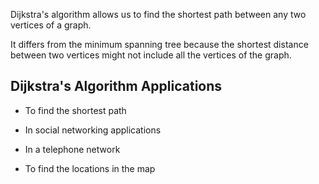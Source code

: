 Dijkstra's algorithm allows us to find the shortest path between any two vertices of a graph.

It differs from the minimum spanning tree because the shortest distance between two vertices might not include all the vertices of the graph.

## Dijkstra's Algorithm Applications

* To find the shortest path

* In social networking applications

* In a telephone network

* To find the locations in the map
